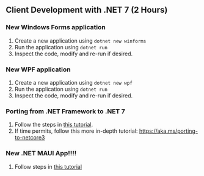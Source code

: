 ## Client Development with .NET 7 (2 Hours)

### New Windows Forms application
1. Create a new application using `dotnet new winforms`
1. Run the application using `dotnet run`
1. Inspect the code, modify and re-run if desired.

### New WPF application
1. Create a new application using `dotnet new wpf`
1. Run the application using `dotnet run`
1. Inspect the code, modify and re-run if desired.

### Porting from .NET Framework to .NET 7
1. Follow the steps in [this tutorial](https://devblogs.microsoft.com/dotnet/porting-desktop-apps-to-net-core/).
1. If time permits, follow this more in-depth tutorial: https://aka.ms/porting-to-netcore3

### New .NET MAUI App!!!!
1. Follow steps in [this tutorial](https://docs.microsoft.com/en-us/dotnet/maui/get-started/first-app)
